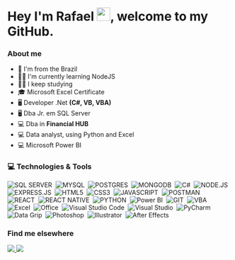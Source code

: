 
# Hey I'm Rafael <img src="https://camo.githubusercontent.com/e8e7b06ecf583bc040eb60e44eb5b8e0ecc5421320a92929ce21522dbc34c891/68747470733a2f2f6d656469612e67697068792e636f6d2f6d656469612f6876524a434c467a6361737252346961377a2f67697068792e676966" width="30px" data-canonical-src="https://media.giphy.com/media/hvRJCLFzcasrR4ia7z/giphy.gif" style="max-width: 100%;">, welcome to my GitHub.
### About me
<ul>
 <li>📌 I'm from the Brazil</li>
 <li>👨‍🎓 I'm currently learning NodeJS</li>
 <li>👨‍🎓 I keep studying</li>
 <li>🎓 Microsoft Excel Certificate</li>
 <li>🖥️ Developer .Net <b>(C#, VB, VBA)</b></li>
 <li>🖥️ Dba Jr. em SQL Server</li>
 <li>💻 Dba in <b>Financial HUB</b></li>
 <li>💻 Data analyst, using Python and Excel</li>
 <li>💻 Microsoft Power BI</li>
</ul>

### 💻 Technologies & Tools

![SQL SERVER](https://img.shields.io/badge/Sql_Server-CC2927?style=for-the-badge&logo=microsoftsqlserver&logoColor=white)&nbsp;
![MYSQL](https://img.shields.io/badge/MySQL-316192?style=for-the-badge&logo=mysql&logoColor=white)&nbsp;
![POSTGRES](https://img.shields.io/badge/postgres-%23316192.svg?&amp;style=for-the-badge&amp;logo=postgresql&amp;logoColor=white)&nbsp;
![MONGODB](https://img.shields.io/badge/MongoDB-%234ea94b.svg?&style=for-the-badge&logo=mongodb&logoColor=white)&nbsp;
![C#](https://img.shields.io/badge/CSharp-525C86?style=for-the-badge&logo=csharp&logoColor=white)&nbsp;
![NODE.JS](https://img.shields.io/badge/Node.js-43853D?style=for-the-badge&logo=node.js&logoColor=white)&nbsp;
![EXPRESS.JS](https://img.shields.io/badge/Express.JS-gray?style=for-the-badge&logo=express&logoColor=white)&nbsp;
![HTML5](https://img.shields.io/badge/HTML5-E34F26?style=for-the-badge&logo=html5&logoColor=white)&nbsp;
![CSS3](https://img.shields.io/badge/CSS3-1572B6?style=for-the-badge&logo=css3&logoColor=white)&nbsp;
![JAVASCRIPT](https://img.shields.io/badge/JavaScript-F7DF1E?style=for-the-badge&logo=javascript&logoColor=black)&nbsp;
![POSTMAN](https://img.shields.io/badge/postman%20-E34F26?style=for-the-badge&logo=postman&logoColor=white)&nbsp;
![REACT](https://img.shields.io/badge/react%20-%2320232a.svg?&style=for-the-badge&logo=react&logoColor=%2361DAFB)&nbsp;
![REACT NATIVE](https://img.shields.io/badge/React_Native-071D49?style=for-the-badge&logo=react&logoColor=cyan)&nbsp;
![PYTHON](https://img.shields.io/badge/Python-3776AB?style=for-the-badge&logo=python&logoColor=white)&nbsp;
![Power BI](https://img.shields.io/badge/Powerbi-F2C811?style=for-the-badge&logo=powerbi&logoColor=white)&nbsp;
![GIT](https://img.shields.io/badge/Git-F05032?style=for-the-badge&logo=git&logoColor=white)&nbsp;
![VBA](https://img.shields.io/badge/VBA-darkviolet?style=for-the-badge&logo=microsoft&logoColor=white)&nbsp;
![Excel](https://img.shields.io/badge/excel-217346?style=for-the-badge&logo=microsoftexcel&logoColor=white)&nbsp;
![Office](https://img.shields.io/badge/Office-D83B01?style=for-the-badge&logo=microsoftoffice&logoColor=white)&nbsp;
![Visual Studio Code](https://img.shields.io/badge/Visual_Studio_Code-007ACC?style=for-the-badge&logo=visualstudiocode&logoColor=white)&nbsp;
![Visual Studio](https://img.shields.io/badge/Visual_Studio-5C2D91?style=for-the-badge&logo=visualstudio&logoColor=white)&nbsp;
![PyCharm](https://img.shields.io/badge/PyCharm-000000?style=for-the-badge&logo=pycharm&logoColor=white)&nbsp;
![Data Grip](https://img.shields.io/badge/Data_Grip-000000?style=for-the-badge&logo=jetbrains&logoColor=white)&nbsp;
![Photoshop](https://img.shields.io/badge/Photoshop-31A8FF?style=for-the-badge&logo=adobephotoshop&logoColor=white)&nbsp;
![Illustrator](https://img.shields.io/badge/Illustrator-FF9A00?style=for-the-badge&logo=adobeillustrator&logoColor=white)&nbsp;
![After Effects](https://img.shields.io/badge/After_Effects-9999FF?style=for-the-badge&logo=adobeaftereffects&logoColor=white)&nbsp;
</br>

### Find me elsewhere
<a href="https://www.linkedin.com/in/rafael-rabaquim/" alt="Linkedin">
 <img src="https://img.shields.io/badge/LinkedIn-0077B5?style=for-the-badge&logo=linkedin&logoColor=white" />
</a>
<a href="https://www.instagram.com/rabaquimrafael/" alt="Instagram">
 <img src="https://img.shields.io/badge/instagram-E4405F?style=for-the-badge&logo=instagram&logoColor=white" />
</a>
